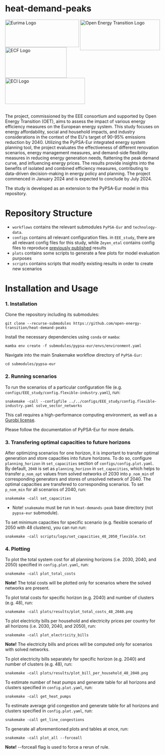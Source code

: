# heat-demand-peaks


<img src="https://github.com/open-energy-transition/heat-demand-peaks/assets/53824825/d305974e-030f-46f9-8b7c-9d7d276a81a3" alt="Open Energy Transition Logo" width="260" height="100" align="right">
<img src="https://github.com/open-energy-transition/heat-demand-peaks/assets/53824825/4470a2e7-42eb-4f97-81e6-7d58de1042e5" alt="Eurima Logo" width="240" height="90">
<img src="https://github.com/open-energy-transition/heat-demand-peaks/assets/53824825/bcf1713b-39e7-463e-a4c5-99f7310e140a" alt="ECF Logo" width="200" height="100">
<img src="https://github.com/open-energy-transition/heat-demand-peaks/assets/53824825/b2a6782b-28db-4ae2-be26-22e97e058b14" alt="ECI Logo" width="260" height="85">
<br>
<br>

The project, commissioned by the EEE consortium  and supported by Open Energy Transition (OET), aims to assess the impact of various energy efficiency measures on the European energy system. This study focuses on energy affordability, social and household impacts, and industry considerations in the context of the EU's target of 90-95% emissions reduction by 2040. Utilizing the PyPSA-Eur integrated energy system planning tool, the project evaluates the effectiveness of different renovation scenarios, energy management measures, and demand-side flexibility measures in reducing energy generation needs, flattening the peak demand curve, and influencing energy prices. The results provide insights into the benefits of isolated and combined efficiency measures, contributing to data-driven decision-making in energy policy and planning. The project commenced in January 2024 and is expected to conclude by July 2024.

The study is developed as an extension to the PyPSA-Eur model in this repository.

# Repository Structure

- `workflows` contains the relevant submodules `PyPSA-Eur` and `technology-data`.
- `configs` contains all relevant configuration files. in `EEE_study`, there are all relevant config files for this study, while `Zeyen_etal` contains config files to reproduce [previously published](https://doi.org/10.1016/j.energy.2021.120784) results
- `plots` contains some scripts to generate a few plots for model evaluation purposes
- `scripts` contains scripts that modify existing results in order to create new scenarios

# Installation and Usage

### 1. Installation

Clone the repository including its submodules:

    git clone --recurse-submodules https://github.com/open-energy-transition/heat-demand-peaks

Install the necessary dependencies using `conda` or `mamba`:

    mamba env create -f submodules/pypsa-eur/envs/environment.yaml

Navigate into the main Snakemake workflow directory of `PyPSA-Eur`:

    cd submodules/pypsa-eur

### 2. Running scenarios

To run the scenarios of a particular configuration file (e.g. `configs/EEE_study/config.flexible-industry.yaml`), run:

    snakemake -call --configfile ../../configs/EEE_study/config.flexible-industry.yaml solve_sector_networks

This call requires a high-performance computing environment, as well as a [Gurobi license](https://www.gurobi.com/downloads/gurobi-software/).

Please follow the documentation of PyPSA-Eur for more details.

### 3. Transfering optimal capacities to future horizons

After optimizing scenarios for one horizon, it is important to transfer optimal generation and store capacities into future horizons. To do so, configure `planning_horizon` in `set_capacities` section of `configs/config.plot.yaml`. By default, `2040` is set as `planning_horizon` in `set_capacities`, which helps to transfer `p_nom_opt` values from solved networks of 2030 into `p_nom_min` of corresponding generators and stores of unsolved network of 2040. The optimal capacities are transfered to corresponding scenarios. To set `p_nom_min` for all scenarios of 2040, run:

    snakemake -call set_capacities

* Note! `snakemake` must be run in `heat-demands-peak` base directory (not `pypsa-eur` submodule).

To set minimum capacities for specific scenario (e.g. flexible scenario of 2050 with 48 clusters), you can run run:

    snakemake -call scripts/logs/set_capacities_48_2050_flexible.txt

### 4. Plotting

To plot the total system cost for all planning horizons (i.e. 2030, 2040, and 2050) specified in `config.plot.yaml`, run:

    snakemake -call plot_total_costs

**Note!** The total costs will be plotted only for scenarios where the solved networks are present.

To plot total costs for specific horizon (e.g. 2040) and number of clusters (e.g. 48), run:

    snakemake -call plots/results/plot_total_costs_48_2040.png

To plot electricity bills per household and electricity prices per country for all horizons (i.e. 2030, 2040, and 2050), run:

    snakemake -call plot_electricity_bills

**Note!** The electricity bills and prices will be computed only for scenarios with solved networks.

To plot electricity bills separately for specific horizon (e.g. 2040) and number of clusters (e.g. 48), run:

    snakemake -call plots/results/plot_bill_per_household_48_2040.png

To estimate number of heat pumps and generate table for all horizons and clusters specified in `config.plot.yaml`, run:

    snakemake -call get_heat_pumps

To estimate average grid congestion and generate table for all horizons and clusters specified in `config.plot.yaml`, run:

    snakemake -call get_line_congestions

To generate all aforementioned plots and tables at once, run:

    snakemake -call plot_all --forceall

**Note!** --forceall flag is used to force a rerun of rule.
